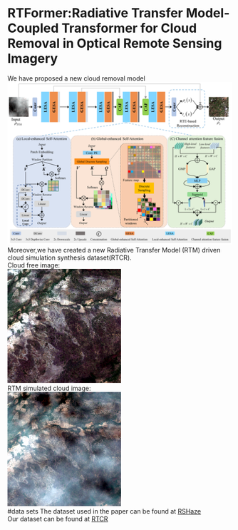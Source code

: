 # RTFormer:Radiative Transfer Model-Coupled Transformer for Cloud Removal in Optical Remote Sensing Imagery
We have proposed a new cloud removal model\
![network](fig.png)\
Moreover,we have created a new Radiative Transfer Model (RTM) driven cloud simulation synthesis dataset(RTCR).\
Cloud free image:\
![cloud free](dataset/test/cloudfree.png)\
RTM simulated cloud image:\
![cloudy](dataset/test/cloudy.png)\
#data sets
The dataset used in the paper can be found at [RSHaze](https://drive.google.com/drive/folders/1Yy_GH6_bydYPU6_JJzFQwig4LTh86VI4)\
Our dataset can be found at [RTCR](https://zenodo.org/records/16534169)
